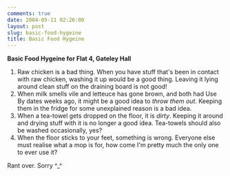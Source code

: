 ```yaml
---
comments: true
date: 2004-05-11 02:26:00
layout: post
slug: basic-food-hygeine
title: Basic Food Hygeine
---
```


**Basic Food Hygeine for Flat 4, Gateley Hall**  

1.  Raw chicken is a bad thing.  When you have stuff that's been in contact with raw chicken, washing it up would be a good thing.  Leaving it lying around clean stuff on the draining board is not good!  
2.  When milk smells vile and letteuce has gone brown, and both had Use By dates weeks ago, it might be a  good idea to *throw them out*.  Keeping them in the fridge for some unexplained reason is a bad idea.  
3.  When a tea-towel gets dropped on the floor, it is *dirty*.  Keeping it around and drying stuff with it is no longer a good idea.  Tea-towels should also be washed occasionally, yes?  
4.  When the floor sticks to your feet, something is wrong.  Everyone else must realise what a mop is for, how come I'm pretty much the only one to ever use it?  

Rant over.  Sorry ^_^
